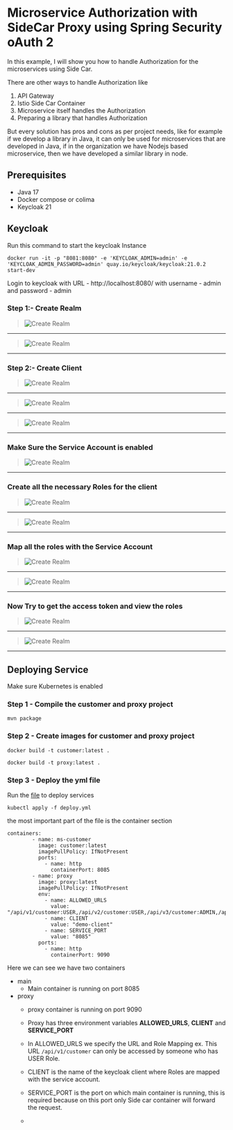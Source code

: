 # Microservice Authorization with SideCar Proxy using Spring Security oAuth 2

In this example, I will show you how to handle Authorization for the microservices using Side Car.

There are other ways to handle Authorization like 
1. API Gateway 
2. Istio Side Car Container
3. Microservice itself handles the Authorization
4. Preparing a library that handles Authorization

But every solution has pros and cons as per project needs, like for example if we develop a library in Java, it can only be used for microservices that are developed in Java, if in the organization we have Nodejs based microservice, then we have developed a similar library in node.

## Prerequisites

- Java 17
- Docker compose or colima
- Keycloak 21

## Keycloak

Run this command to start the keycloak Instance
```
docker run -it -p "8081:8080" -e 'KEYCLOAK_ADMIN=admin' -e 'KEYCLOAK_ADMIN_PASSWORD=admin' quay.io/keycloak/keycloak:21.0.2 start-dev
```
Login to keycloak with URL - http://localhost:8080/ with username - admin and password - admin 

### Step 1:- Create Realm

> ![Create Realm](https://github.com/kuldeepsingh99/sidecar-proxy-authentication/blob/main/images/keycloak1.png)
---
> ![Create Realm](https://github.com/kuldeepsingh99/sidecar-proxy-authentication/blob/main/images/keycloak2.png)
---
### Step 2:- Create Client

> ![Create Realm](https://github.com/kuldeepsingh99/sidecar-proxy-authentication/blob/main/images/keycloak3.png)
---
> ![Create Realm](https://github.com/kuldeepsingh99/sidecar-proxy-authentication/blob/main/images/keycloak14.png)
---
>![Create Realm](https://github.com/kuldeepsingh99/sidecar-proxy-authentication/blob/main/images/keycloak5.png)
---

### Make Sure the Service Account is enabled

> ![Create Realm](https://github.com/kuldeepsingh99/sidecar-proxy-authentication/blob/main/images/keycloak6.png)
---

### Create all the necessary Roles for the client 

> ![Create Realm](https://github.com/kuldeepsingh99/sidecar-proxy-authentication/blob/main/images/keycloak15.png)
---
> ![Create Realm](https://github.com/kuldeepsingh99/sidecar-proxy-authentication/blob/main/images/keycloak16.png)
---

### Map all the roles with the Service Account

> ![Create Realm](https://github.com/kuldeepsingh99/sidecar-proxy-authentication/blob/main/images/keycloak17.png)
---
>![Create Realm](https://github.com/kuldeepsingh99/sidecar-proxy-authentication/blob/main/images/keycloak18.png)
---

### Now Try to get the access token and view the roles 

> ![Create Realm](https://github.com/kuldeepsingh99/sidecar-proxy-authentication/blob/main/images/keycloak7.png)
---
> ![Create Realm](https://github.com/kuldeepsingh99/sidecar-proxy-authentication/blob/main/images/keycloak13.png)
---

## Deploying Service
Make sure Kubernetes is enabled

### Step 1 - Compile the customer and proxy project 
```
mvn package
```

### Step 2 - Create images for customer and proxy project 
```
docker build -t customer:latest .
```
```
docker build -t proxy:latest .
```

### Step 3 - Deploy the yml file

Run the [file](https://github.com/kuldeepsingh99/sidecar-proxy-authentication/blob/main/deployment/deploy.yml) to deploy services
```
kubectl apply -f deploy.yml
```

the most important part of the file is the container section
```
containers:
        - name: ms-customer
          image: customer:latest
          imagePullPolicy: IfNotPresent
          ports:
            - name: http
              containerPort: 8085
        - name: proxy
          image: proxy:latest
          imagePullPolicy: IfNotPresent
          env:
            - name: ALLOWED_URLS
              value: "/api/v1/customer:USER,/api/v2/customer:USER,/api/v3/customer:ADMIN,/api/v4/customer:MANAGER"
            - name: CLIENT
              value: "demo-client"
            - name: SERVICE_PORT
              value: "8085"
          ports:
            - name: http
              containerPort: 9090
```
Here we can see we have two containers
- main
  - Main container is running on port 8085
- proxy
  - proxy container is running on port 9090
  - Proxy has three environment variables **ALLOWED_URLS**, **CLIENT** and **SERVICE_PORT**
  - In ALLOWED_URLS we specify the URL and Role Mapping ex. This URL `/api/v1/customer` can only be accessed by someone who has USER Role.
  - CLIENT is the name of the keycloak client where Roles are mapped with the service account.
  - SERVICE_PORT is the port on which main container is running, this is required because on this port only Side car container will forward the request.



  - 




















  


















